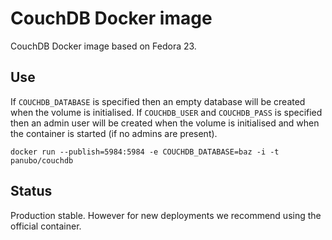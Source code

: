 # CouchDB Docker image

CouchDB Docker image based on Fedora 23.

## Use

If `COUCHDB_DATABASE` is specified then an empty database will be created when the volume is initialised.
If `COUCHDB_USER` and `COUCHDB_PASS` is specified then an admin user will be created when the volume is initialised
and when the container is started (if no admins are present).

    docker run --publish=5984:5984 -e COUCHDB_DATABASE=baz -i -t panubo/couchdb

## Status

Production stable. However for new deployments we recommend using the official container.
